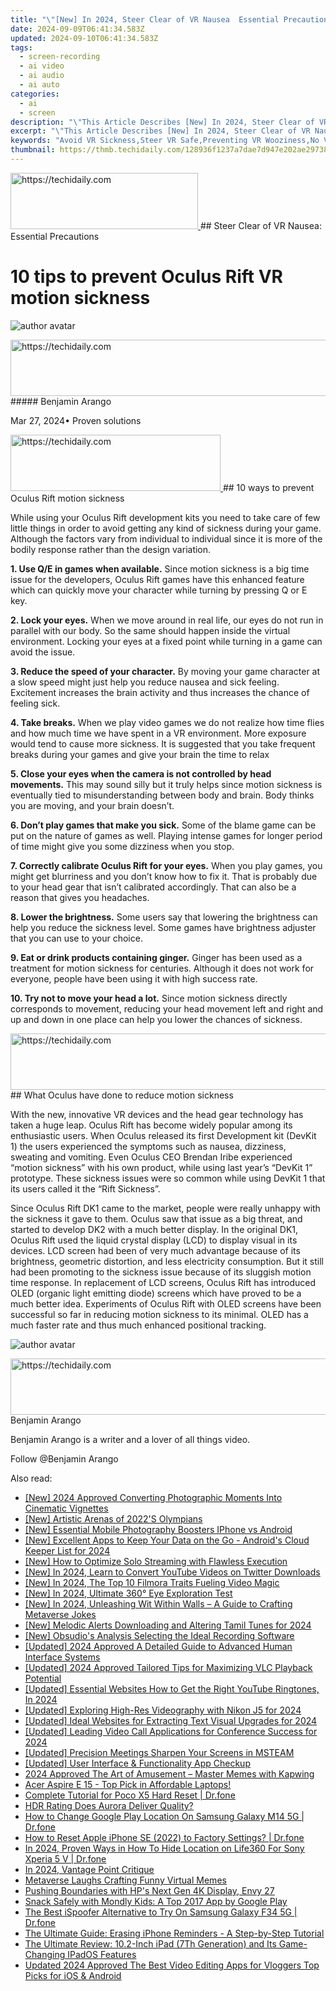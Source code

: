 ```yaml
---
title: "\"[New] In 2024, Steer Clear of VR Nausea  Essential Precautions\""
date: 2024-09-09T06:41:34.583Z
updated: 2024-09-10T06:41:34.583Z
tags: 
  - screen-recording
  - ai video
  - ai audio
  - ai auto
categories: 
  - ai
  - screen
description: "\"This Article Describes [New] In 2024, Steer Clear of VR Nausea: Essential Precautions\""
excerpt: "\"This Article Describes [New] In 2024, Steer Clear of VR Nausea: Essential Precautions\""
keywords: "Avoid VR Sickness,Steer VR Safe,Preventing VR Wooziness,No VR Dizziness,VR Nausea Tips,Stay Clear VR,Essential VR Comfort"
thumbnail: https://thmb.techidaily.com/128936f1237a7dae7d947e202ae29738fcba18f1e1925b63e660146e08554eaf.jpg
---
```


<!-- affiliate ads begin -->
<a href="https://aligracehair.sjv.io/c/5597632/2135369/19272" target="_top" id="2135369">
  <img src="//a.impactradius-go.com/display-ad/19272-2135369" border="0" alt="https://techidaily.com" width="300" height="90"/>
</a>
<img height="0" width="0" src="https://aligracehair.sjv.io/i/5597632/2135369/19272" style="position:absolute;visibility:hidden;" border="0" />
<!-- affiliate ads end -->
## Steer Clear of VR Nausea: Essential Precautions

# 10 tips to prevent Oculus Rift VR motion sickness

![author avatar](https://images.wondershare.com/filmora/article-images/benjamin-arango-author.jpg)

<!-- affiliate ads begin -->
<a href="https://unicoeye.pxf.io/c/5597632/2134240/18498" target="_top" id="2134240">
  <img src="//a.impactradius-go.com/display-ad/18498-2134240" border="0" alt="https://techidaily.com" width="540" height="90"/>
</a>
<img height="0" width="0" src="https://unicoeye.pxf.io/i/5597632/2134240/18498" style="position:absolute;visibility:hidden;" border="0" />
<!-- affiliate ads end -->
##### Benjamin Arango

 Mar 27, 2024• Proven solutions

<!-- affiliate ads begin -->
<a href="https://aligracehair.sjv.io/c/5597632/2115918/19272" target="_top" id="2115918">
  <img src="//a.impactradius-go.com/display-ad/19272-2115918" border="0" alt="https://techidaily.com" width="336" height="90"/>
</a>
<img height="0" width="0" src="https://aligracehair.sjv.io/i/5597632/2115918/19272" style="position:absolute;visibility:hidden;" border="0" />
<!-- affiliate ads end -->
## 10 ways to prevent Oculus Rift motion sickness

 While using your Oculus Rift development kits you need to take care of few little things in order to avoid getting any kind of sickness during your game. Although the factors vary from individual to individual since it is more of the bodily response rather than the design variation.

**1\. Use Q/E in games when available.** Since motion sickness is a big time issue for the developers, Oculus Rift games have this enhanced feature which can quickly move your character while turning by pressing Q or E key.

**2\. Lock your eyes.** When we move around in real life, our eyes do not run in parallel with our body. So the same should happen inside the virtual environment. Locking your eyes at a fixed point while turning in a game can avoid the issue.

**3\. Reduce the speed of your character.** By moving your game character at a slow speed might just help you reduce nausea and sick feeling. Excitement increases the brain activity and thus increases the chance of feeling sick.

**4\. Take breaks.** When we play video games we do not realize how time flies and how much time we have spent in a VR environment. More exposure would tend to cause more sickness. It is suggested that you take frequent breaks during your games and give your brain the time to relax

**5\. Close your eyes when the camera is not controlled by head movements.** This may sound silly but it truly helps since motion sickness is eventually tied to misunderstanding between body and brain. Body thinks you are moving, and your brain doesn’t.

**6\. Don’t play games that make you sick.** Some of the blame game can be put on the nature of games as well. Playing intense games for longer period of time might give you some dizziness when you stop.

**7\. Correctly calibrate Oculus Rift for your eyes.** When you play games, you might get blurriness and you don’t know how to fix it. That is probably due to your head gear that isn’t calibrated accordingly. That can also be a reason that gives you headaches.

**8\. Lower the brightness.** Some users say that lowering the brightness can help you reduce the sickness level. Some games have brightness adjuster that you can use to your choice.

**9\. Eat or drink products containing ginger.** Ginger has been used as a treatment for motion sickness for centuries. Although it does not work for everyone, people have been using it with high success rate.

**10\. Try not to move your head a lot.** Since motion sickness directly corresponds to movement, reducing your head movement left and right and up and down in one place can help you lower the chances of sickness.

<!-- affiliate ads begin -->
<a href="https://unicoeye.pxf.io/c/5597632/2134489/18498" target="_top" id="2134489">
  <img src="//a.impactradius-go.com/display-ad/18498-2134489" border="0" alt="https://techidaily.com" width="728" height="90"/>
</a>
<img height="0" width="0" src="https://unicoeye.pxf.io/i/5597632/2134489/18498" style="position:absolute;visibility:hidden;" border="0" />
<!-- affiliate ads end -->
## What Oculus have done to reduce motion sickness

 With the new, innovative VR devices and the head gear technology has taken a huge leap. Oculus Rift has become widely popular among its enthusiastic users. When Oculus released its first Development kit (DevKit 1) the users experienced the symptoms such as nausea, dizziness, sweating and vomiting. Even Oculus CEO Brendan Iribe experienced “motion sickness” with his own product, while using last year’s “DevKit 1” prototype. These sickness issues were so common while using DevKit 1 that its users called it the “Rift Sickness”.

 Since Oculus Rift DK1 came to the market, people were really unhappy with the sickness it gave to them. Oculus saw that issue as a big threat, and started to develop DK2 with a much better display. In the original DK1, Oculus Rift used the liquid crystal display (LCD) to display visual in its devices. LCD screen had been of very much advantage because of its brightness, geometric distortion, and less electricity consumption. But it still had been promoting to the sickness issue because of its sluggish motion time response. In replacement of LCD screens, Oculus Rift has introduced OLED (organic light emitting diode) screens which have proved to be a much better idea. Experiments of Oculus Rift with OLED screens have been successful so far in reducing motion sickness to its minimal. OLED has a much faster rate and thus much enhanced positional tracking.

![author avatar](https://images.wondershare.com/filmora/article-images/benjamin-arango-author.jpg)

<!-- affiliate ads begin -->
<a href="https://ephamedtechinc.pxf.io/c/5597632/2137228/26400" target="_top" id="2137228">
  <img src="//a.impactradius-go.com/display-ad/26400-2137228" border="0" alt="https://techidaily.com" width="728" height="90"/>
</a>
<img height="0" width="0" src="https://ephamedtechinc.pxf.io/i/5597632/2137228/26400" style="position:absolute;visibility:hidden;" border="0" />
<!-- affiliate ads end -->
Benjamin Arango

Benjamin Arango is a writer and a lover of all things video.

Follow @Benjamin Arango


<ins class="adsbygoogle"
     style="display:block"
     data-ad-format="autorelaxed"
     data-ad-client="ca-pub-7571918770474297"
     data-ad-slot="1223367746"></ins>



<ins class="adsbygoogle"
     style="display:block"
     data-ad-client="ca-pub-7571918770474297"
     data-ad-slot="8358498916"
     data-ad-format="auto"
     data-full-width-responsive="true"></ins>


<span class="atpl-alsoreadstyle">Also read:</span>
<div><ul>
<li><a href="https://article-files.techidaily.com/new-2024-approved-converting-photographic-moments-into-cinematic-vignettes/"><u>[New] 2024 Approved Converting Photographic Moments Into Cinematic Vignettes</u></a></li>
<li><a href="https://article-files.techidaily.com/new-artistic-arenas-of-2022s-olympians/"><u>[New] Artistic Arenas of 2022'S Olympians</u></a></li>
<li><a href="https://article-files.techidaily.com/new-essential-mobile-photography-boosters-iphone-vs-android/"><u>[New] Essential Mobile Photography Boosters IPhone vs Android</u></a></li>
<li><a href="https://article-files.techidaily.com/new-excellent-apps-to-keep-your-data-on-the-go-androids-cloud-keeper-list-for-2024/"><u>[New] Excellent Apps to Keep Your Data on the Go - Android's Cloud Keeper List for 2024</u></a></li>
<li><a href="https://article-files.techidaily.com/new-how-to-optimize-solo-streaming-with-flawless-execution/"><u>[New] How to Optimize Solo Streaming with Flawless Execution</u></a></li>
<li><a href="https://article-files.techidaily.com/new-in-2024-learn-to-convert-youtube-videos-on-twitter-downloads/"><u>[New] In 2024, Learn to Convert YouTube Videos on Twitter Downloads</u></a></li>
<li><a href="https://article-files.techidaily.com/new-in-2024-the-top-10-filmora-traits-fueling-video-magic/"><u>[New] In 2024, The Top 10 Filmora Traits Fueling Video Magic</u></a></li>
<li><a href="https://article-files.techidaily.com/new-in-2024-ultimate-360-eye-exploration-test/"><u>[New] In 2024, Ultimate 360° Eye Exploration Test</u></a></li>
<li><a href="https://article-files.techidaily.com/new-in-2024-unleashing-wit-within-walls-a-guide-to-crafting-metaverse-jokes/"><u>[New] In 2024, Unleashing Wit Within Walls – A Guide to Crafting Metaverse Jokes</u></a></li>
<li><a href="https://article-files.techidaily.com/new-melodic-alerts-downloading-and-altering-tamil-tunes-for-2024/"><u>[New] Melodic Alerts Downloading and Altering Tamil Tunes for 2024</u></a></li>
<li><a href="https://video-capture.techidaily.com/new-obsudios-analysis-selecting-the-ideal-recording-software/"><u>[New] Obsudio's Analysis Selecting the Ideal Recording Software</u></a></li>
<li><a href="https://article-files.techidaily.com/updated-2024-approved-a-detailed-guide-to-advanced-human-interface-systems/"><u>[Updated] 2024 Approved A Detailed Guide to Advanced Human Interface Systems</u></a></li>
<li><a href="https://article-files.techidaily.com/updated-2024-approved-tailored-tips-for-maximizing-vlc-playback-potential/"><u>[Updated] 2024 Approved Tailored Tips for Maximizing VLC Playback Potential</u></a></li>
<li><a href="https://article-files.techidaily.com/updated-essential-websites-how-to-get-the-right-youtube-ringtones-in-2024/"><u>[Updated] Essential Websites How to Get the Right YouTube Ringtones, In 2024</u></a></li>
<li><a href="https://article-files.techidaily.com/updated-exploring-high-res-videography-with-nikon-j5-for-2024/"><u>[Updated] Exploring High-Res Videography with Nikon J5 for 2024</u></a></li>
<li><a href="https://article-files.techidaily.com/updated-ideal-websites-for-extracting-text-visual-upgrades-for-2024/"><u>[Updated] Ideal Websites for Extracting Text Visual Upgrades for 2024</u></a></li>
<li><a href="https://screen-capture.techidaily.com/updated-leading-video-call-applications-for-conference-success-for-2024/"><u>[Updated] Leading Video Call Applications for Conference Success for 2024</u></a></li>
<li><a href="https://extra-support.techidaily.com/updated-precision-meetings-sharpen-your-screens-in-msteam/"><u>[Updated] Precision Meetings Sharpen Your Screens in MSTEAM</u></a></li>
<li><a href="https://article-files.techidaily.com/updated-user-interface-and-functionality-app-checkup/"><u>[Updated] User Interface & Functionality App Checkup</u></a></li>
<li><a href="https://article-helps.techidaily.com/2024-approved-the-art-of-amusement-master-memes-with-kapwing/"><u>2024 Approved The Art of Amusement – Master Memes with Kapwing</u></a></li>
<li><a href="https://buynow-tips.techidaily.com/acer-aspire-e-15-top-pick-in-affordable-laptops/"><u>Acer Aspire E 15 - Top Pick in Affordable Laptops!</u></a></li>
<li><a href="https://techidaily.com/complete-tutorial-for-poco-x5-hard-reset-drfone-by-drfone-reset-android-reset-android/"><u>Complete Tutorial for Poco X5 Hard Reset | Dr.fone</u></a></li>
<li><a href="https://article-files.techidaily.com/hdr-rating-does-aurora-deliver-quality/"><u>HDR Rating Does Aurora Deliver Quality?</u></a></li>
<li><a href="https://fake-location.techidaily.com/how-to-change-google-play-location-on-samsung-galaxy-m14-5g-drfone-by-drfone-virtual-android/"><u>How to Change Google Play Location On Samsung Galaxy M14 5G | Dr.fone</u></a></li>
<li><a href="https://techidaily.com/how-to-reset-apple-iphone-se-2022-to-factory-settings-drfone-by-drfone-ios-system-repair-ios-system-repair/"><u>How to Reset Apple iPhone SE (2022) to Factory Settings? | Dr.fone</u></a></li>
<li><a href="https://location-social.techidaily.com/in-2024-proven-ways-in-how-to-hide-location-on-life360-for-sony-xperia-5-v-drfone-by-drfone-virtual-android/"><u>In 2024, Proven Ways in How To Hide Location on Life360 For Sony Xperia 5 V | Dr.fone</u></a></li>
<li><a href="https://article-files.techidaily.com/in-2024-vantage-point-critique/"><u>In 2024, Vantage Point Critique</u></a></li>
<li><a href="https://article-files.techidaily.com/metaverse-laughs-crafting-funny-virtual-memes/"><u>Metaverse Laughs Crafting Funny Virtual Memes</u></a></li>
<li><a href="https://article-files.techidaily.com/pushing-boundaries-with-hps-next-gen-4k-display-envy-27/"><u>Pushing Boundaries with HP's Next Gen 4K Display, Envy 27</u></a></li>
<li><a href="https://mondly-stories.techidaily.com/snack-safely-with-mondly-kids-a-top-2017-app-by-google-play/"><u>Snack Safely with Mondly Kids: A Top 2017 App by Google Play</u></a></li>
<li><a href="https://change-location.techidaily.com/the-best-ispoofer-alternative-to-try-on-samsung-galaxy-f34-5g-drfone-by-drfone-virtual-android/"><u>The Best iSpoofer Alternative to Try On Samsung Galaxy F34 5G | Dr.fone</u></a></li>
<li><a href="https://os-tips.techidaily.com/the-ultimate-guide-erasing-iphone-reminders-a-step-by-step-tutorial/"><u>The Ultimate Guide: Erasing iPhone Reminders - A Step-by-Step Tutorial</u></a></li>
<li><a href="https://buynow-help.techidaily.com/the-ultimate-review-102-inch-ipad-7th-generation-and-its-game-changing-ipados-features/"><u>The Ultimate Review: 10.2-Inch iPad (7Th Generation) and Its Game-Changing IPadOS Features</u></a></li>
<li><a href="https://smart-video-editing.techidaily.com/updated-2024-approved-the-best-video-editing-apps-for-vloggers-top-picks-for-ios-and-android/"><u>Updated 2024 Approved The Best Video Editing Apps for Vloggers Top Picks for iOS & Android</u></a></li>
</ul></div>
